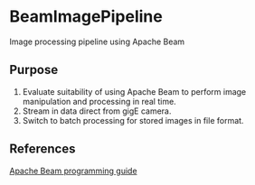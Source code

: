 # BeamImagePipeline
Image processing pipeline using Apache Beam
## Purpose
1. Evaluate suitability of using Apache Beam to perform image manipulation and processing in real time.
2. Stream in data direct from gigE camera.
3. Switch to batch processing for stored images in file format.
## References
[Apache Beam programming guide](https://beam.apache.org/documentation/programming-guide/ "Apache Beam Programming Guide ")
